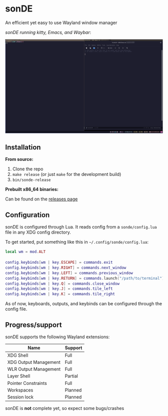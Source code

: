 # sonDE

An efficient yet easy to use Wayland window manager

*sonDE running kitty, Emacs, and Waybar*:

![screenshot](https://raw.githubusercontent.com/ThePlatypusEveryoneLoves/sonDE/refs/heads/main/contrib/screenshot.png)

## Installation

**From source:**

1. Clone the repo
2. `make release` (or just `make` for the development build)
3. `bin/sonde-release`

**Prebuilt x86_64 binaries:**

Can be found on the [releases page](https://github.com/ThePlatypusEveryoneLoves/sonDE/releases)

## Configuration

sonDE is configured through Lua. It reads config from a `sonde/config.lua` file in any XDG config directory. 

To get started, put something like this in `~/.config/sonde/config.lua`:

```lua
local wm = mod.ALT

config.keybinds[wm | key.ESCAPE] = commands.exit
config.keybinds[wm | key.RIGHT] = commands.next_window
config.keybinds[wm | key.LEFT] = commands.previous_window
config.keybinds[wm | key.RETURN] = commands.launch("/path/to/terminal")
config.keybinds[wm | key.Q] = commands.close_window
config.keybinds[wm | key.J] = commands.tile_left
config.keybinds[wm | key.K] = commands.tile_right
```

As of now, keyboards, outputs, and keybinds can be configured through the config file.

## Progress/support

sonDE supports the following Wayland extensions:

| Name | Support |
| - | - |
| XDG Shell | Full |
| XDG Output Management | Full |
| WLR Output Management | Full |
| Layer Shell | Partial |
| Pointer Constraints | Full |
| Workspaces | Planned |
| Session lock | Planned |

sonDE is **not** complete yet, so expect some bugs/crashes
